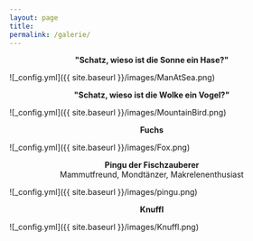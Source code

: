 ```yaml
---
layout: page
title:
permalink: /galerie/
---
```


<b><div style="text-align:center">"Schatz, wieso ist die Sonne ein Hase?"</div></b>

![_config.yml]({{ site.baseurl }}/images/ManAtSea.png)
<br>

<b><div style="text-align:center">"Schatz, wieso ist die Wolke ein Vogel?"</div></b>

![_config.yml]({{ site.baseurl }}/images/MountainBird.png)
<br>

<b><div style="text-align:center">Fuchs</div></b>

![_config.yml]({{ site.baseurl }}/images/Fox.png)
<br>

<b><div style="text-align:center">Pingu der Fischzauberer</b>
<br>
Mammutfreund, Mondtänzer, Makrelenenthusiast </div>

![_config.yml]({{ site.baseurl }}/images/pingu.png)
<br>

<b><div style="text-align:center">Knuffl</b></div>

![_config.yml]({{ site.baseurl }}/images/Knuffl.png)


